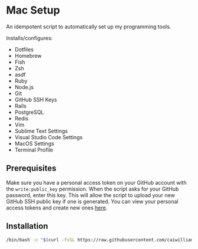 # Mac Setup

An idempotent script to automatically set up my programming tools.

Installs/configures:
* Dotfiles
* Homebrew
* Fish
* Zsh
* asdf
* Ruby
* Node.js
* Git
* GitHub SSH Keys
* Rails
* PostgreSQL
* Redis
* Vim
* Sublime Text Settings
* Visual Studio Code Settings
* MacOS Settings
* Terminal Profile

## Prerequisites
Make sure you have a personal access token on your GitHub account with the `write:public_key` permission. When the script asks for your GitHub password, enter this key. This will allow the script to upload your new GitHub SSH public key if one is generated. You can view your personal access tokens and create new ones [here][1].

## Installation
```bash
/bin/bash -c "$(curl -fsSL https://raw.githubusercontent.com/caiwilliamson/mac-setup/master/setup)"
```

[1]: https://github.com/settings/tokens
